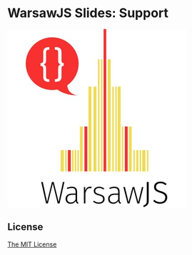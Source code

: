 # WarsawJS Slides: Support

![Logo](./vendors/shower-warsawjs/images/logo-white-400x400.jpg)

## License

[The MIT License](http://en.wikipedia.org/wiki/MIT_License)
